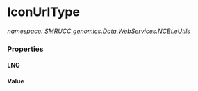 ﻿# IconUrlType
_namespace: [SMRUCC.genomics.Data.WebServices.NCBI.eUtils](./index.md)_






### Properties

#### LNG

#### Value

